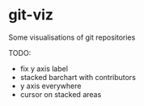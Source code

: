 # git-viz
Some visualisations of git repositories

TODO:
- fix y axis label
- stacked barchart with contributors
- y axis everywhere
- cursor on stacked areas
